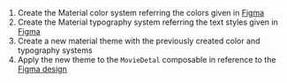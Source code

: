 1. Create the Material color system referring the colors given in [Figma](https://www.figma.com/file/HQTXSLsB6cip2kT4hBCFCd/ComposePlayground?node-id=573-1975&t=EHiTMa2aKx6vQLXS-0)
2. Create the Material typography system referring the text styles  given in [Figma](https://www.figma.com/file/HQTXSLsB6cip2kT4hBCFCd/ComposePlayground?node-id=573-2175&t=EHiTMa2aKx6vQLXS-0)
3. Create a new material theme with the previously created color and typography systems
4. Apply the new theme to the `MovieDetal` composable in reference to the [Figma design](https://www.figma.com/file/HQTXSLsB6cip2kT4hBCFCd/ComposePlayground?node-id=573-1901&t=YLDMEVV7qvb3QBmU-0)